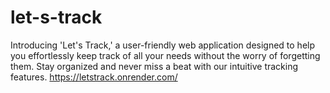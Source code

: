 ﻿# let-s-track
Introducing 'Let's Track,' a user-friendly web application designed to help you effortlessly keep track of all your needs without the worry of forgetting them. Stay organized and never miss a beat with our intuitive tracking features.
https://letstrack.onrender.com/
